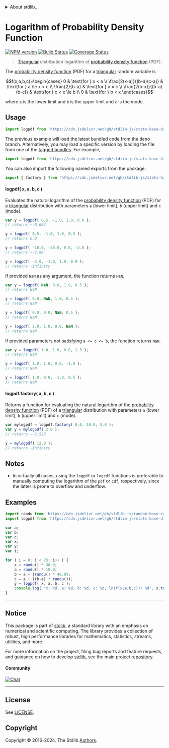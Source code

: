 <!--

@license Apache-2.0

Copyright (c) 2018 The Stdlib Authors.

Licensed under the Apache License, Version 2.0 (the "License");
you may not use this file except in compliance with the License.
You may obtain a copy of the License at

   http://www.apache.org/licenses/LICENSE-2.0

Unless required by applicable law or agreed to in writing, software
distributed under the License is distributed on an "AS IS" BASIS,
WITHOUT WARRANTIES OR CONDITIONS OF ANY KIND, either express or implied.
See the License for the specific language governing permissions and
limitations under the License.

-->


<details>
  <summary>
    About stdlib...
  </summary>
  <p>We believe in a future in which the web is a preferred environment for numerical computation. To help realize this future, we've built stdlib. stdlib is a standard library, with an emphasis on numerical and scientific computation, written in JavaScript (and C) for execution in browsers and in Node.js.</p>
  <p>The library is fully decomposable, being architected in such a way that you can swap out and mix and match APIs and functionality to cater to your exact preferences and use cases.</p>
  <p>When you use stdlib, you can be absolutely certain that you are using the most thorough, rigorous, well-written, studied, documented, tested, measured, and high-quality code out there.</p>
  <p>To join us in bringing numerical computing to the web, get started by checking us out on <a href="https://github.com/stdlib-js/stdlib">GitHub</a>, and please consider <a href="https://opencollective.com/stdlib">financially supporting stdlib</a>. We greatly appreciate your continued support!</p>
</details>

# Logarithm of Probability Density Function

[![NPM version][npm-image]][npm-url] [![Build Status][test-image]][test-url] [![Coverage Status][coverage-image]][coverage-url] <!-- [![dependencies][dependencies-image]][dependencies-url] -->

> [Triangular][triangular-distribution] distribution logarithm of [probability density function][pdf] (PDF).

<section class="intro">

The [probability density function][pdf] (PDF) for a [triangular][triangular-distribution] random variable is

<!-- <equation class="equation" label="eq:triangular_pdf" align="center" raw="f(x;a,b,c)=\begin{cases} 0 & \text{for } x < a \\ \frac{2(x-a)}{(b-a)(c-a)} & \text{for } a \le x < c \\ \frac{2}{b-a} & \text{for } x = c \\ \frac{2(b-x)}{(b-a)(b-c)} & \text{for } c < x \le b \\ 0 & \text{for } b < x \end{cases}" alt="Probability density function (PDF) for a triangular distribution."> -->

```math
f(x;a,b,c)=\begin{cases} 0 & \text{for } x < a \\ \frac{2(x-a)}{(b-a)(c-a)} & \text{for } a \le x < c \\ \frac{2}{b-a} & \text{for } x = c \\ \frac{2(b-x)}{(b-a)(b-c)} & \text{for } c < x \le b \\ 0 & \text{for } b < x \end{cases}
```

<!-- <div class="equation" align="center" data-raw-text="f(x;a,b,c)=\begin{cases} 0 &amp; \text{for } x &lt; a \\ \frac{2(x-a)}{(b-a)(c-a)} &amp; \text{for } a \le x &lt; c \\ \frac{2}{b-a} &amp; \text{for } x = c \\ \frac{2(b-x)}{(b-a)(b-c)} &amp; \text{for } c &lt; x \le b \\ 0 &amp; \text{for } b &lt; x \end{cases}" data-equation="eq:triangular_pdf">
    <img src="https://cdn.jsdelivr.net/gh/stdlib-js/stdlib@51534079fef45e990850102147e8945fb023d1d0/lib/node_modules/@stdlib/stats/base/dists/triangular/logpdf/docs/img/equation_triangular_pdf.svg" alt="Probability density function (PDF) for a triangular distribution.">
    <br>
</div> -->

<!-- </equation> -->

where `a` is the lower limit and `b` is the upper limit and `c` is the mode.

</section>

<!-- /.intro -->



<section class="usage">

## Usage

```javascript
import logpdf from 'https://cdn.jsdelivr.net/gh/stdlib-js/stats-base-dists-triangular-logpdf@deno/mod.js';
```
The previous example will load the latest bundled code from the deno branch. Alternatively, you may load a specific version by loading the file from one of the [tagged bundles](https://github.com/stdlib-js/stats-base-dists-triangular-logpdf/tags). For example,

```javascript
import logpdf from 'https://cdn.jsdelivr.net/gh/stdlib-js/stats-base-dists-triangular-logpdf@v0.2.0-deno/mod.js';
```

You can also import the following named exports from the package:

```javascript
import { factory } from 'https://cdn.jsdelivr.net/gh/stdlib-js/stats-base-dists-triangular-logpdf@deno/mod.js';
```

#### logpdf( x, a, b, c )

Evaluates the natural logarithm of the [probability density function][pdf] (PDF) for a [triangular][triangular-distribution] distribution with parameters `a` (lower limit), `b` (upper limit) and `c` (mode).

```javascript
var y = logpdf( 0.5, -1.0, 1.0, 0.0 );
// returns ~-0.693

y = logpdf( 0.5, -1.0, 1.0, 0.5 );
// returns 0.0

y = logpdf( -10.0, -20.0, 0.0, -2.0 );
// returns ~-2.89

y = logpdf( -2.0, -1.0, 1.0, 0.0 );
// returns -Infinity
```

If provided `NaN` as any argument, the function returns `NaN`.

```javascript
var y = logpdf( NaN, 0.0, 1.0, 0.5 );
// returns NaN

y = logpdf( 0.0, NaN, 1.0, 0.5 );
// returns NaN

y = logpdf( 0.0, 0.0, NaN, 0.5 );
// returns NaN

y = logpdf( 2.0, 1.0, 0.0, NaN );
// returns NaN
```

If provided parameters not satisfying `a <= c <= b`, the function returns `NaN`.

```javascript
var y = logpdf( 1.0, 1.0, 0.0, 1.5 );
// returns NaN

y = logpdf( 1.0, 1.0, 0.0, -1.0 );
// returns NaN

y = logpdf( 1.0, 0.0, -1.0, 0.5 );
// returns NaN
```

#### logpdf.factory( a, b, c )

Returns a function for evaluating the natural logarithm of the [probability density function][pdf] (PDF) of a [triangular][triangular-distribution] distribution with parameters `a` (lower limit), `b` (upper limit) and `c` (mode).

```javascript
var mylogpdf = logpdf.factory( 0.0, 10.0, 5.0 );
var y = mylogpdf( 2.0 );
// returns ~-2.526

y = mylogpdf( 12.0 );
// returns -Infinity
```

</section>

<!-- /.usage -->

<section class="notes">

## Notes

-   In virtually all cases, using the `logpdf` or `logcdf` functions is preferable to manually computing the logarithm of the `pdf` or `cdf`, respectively, since the latter is prone to overflow and underflow.

</section>

<!-- /.notes -->

<section class="examples">

## Examples

<!-- eslint no-undef: "error" -->

```javascript
import randu from 'https://cdn.jsdelivr.net/gh/stdlib-js/random-base-randu@deno/mod.js';
import logpdf from 'https://cdn.jsdelivr.net/gh/stdlib-js/stats-base-dists-triangular-logpdf@deno/mod.js';

var a;
var b;
var c;
var x;
var y;
var i;

for ( i = 0; i < 25; i++ ) {
    x = randu() * 30.0;
    a = randu() * 10.0;
    b = a + (randu() * 40.0);
    c = a + ((b-a) * randu());
    y = logpdf( x, a, b, c );
    console.log( 'x: %d, a: %d, b: %d, c: %d, ln(f(x;a,b,c)): %d', x.toFixed( 4 ), a.toFixed( 4 ), b.toFixed( 4 ), c.toFixed( 4 ), y.toFixed( 4 ) );
}
```

</section>

<!-- /.examples -->

<!-- Section for related `stdlib` packages. Do not manually edit this section, as it is automatically populated. -->

<section class="related">

</section>

<!-- /.related -->

<!-- Section for all links. Make sure to keep an empty line after the `section` element and another before the `/section` close. -->


<section class="main-repo" >

* * *

## Notice

This package is part of [stdlib][stdlib], a standard library with an emphasis on numerical and scientific computing. The library provides a collection of robust, high performance libraries for mathematics, statistics, streams, utilities, and more.

For more information on the project, filing bug reports and feature requests, and guidance on how to develop [stdlib][stdlib], see the main project [repository][stdlib].

#### Community

[![Chat][chat-image]][chat-url]

---

## License

See [LICENSE][stdlib-license].


## Copyright

Copyright &copy; 2016-2024. The Stdlib [Authors][stdlib-authors].

</section>

<!-- /.stdlib -->

<!-- Section for all links. Make sure to keep an empty line after the `section` element and another before the `/section` close. -->

<section class="links">

[npm-image]: http://img.shields.io/npm/v/@stdlib/stats-base-dists-triangular-logpdf.svg
[npm-url]: https://npmjs.org/package/@stdlib/stats-base-dists-triangular-logpdf

[test-image]: https://github.com/stdlib-js/stats-base-dists-triangular-logpdf/actions/workflows/test.yml/badge.svg?branch=v0.2.0
[test-url]: https://github.com/stdlib-js/stats-base-dists-triangular-logpdf/actions/workflows/test.yml?query=branch:v0.2.0

[coverage-image]: https://img.shields.io/codecov/c/github/stdlib-js/stats-base-dists-triangular-logpdf/main.svg
[coverage-url]: https://codecov.io/github/stdlib-js/stats-base-dists-triangular-logpdf?branch=main

<!--

[dependencies-image]: https://img.shields.io/david/stdlib-js/stats-base-dists-triangular-logpdf.svg
[dependencies-url]: https://david-dm.org/stdlib-js/stats-base-dists-triangular-logpdf/main

-->

[chat-image]: https://img.shields.io/gitter/room/stdlib-js/stdlib.svg
[chat-url]: https://app.gitter.im/#/room/#stdlib-js_stdlib:gitter.im

[stdlib]: https://github.com/stdlib-js/stdlib

[stdlib-authors]: https://github.com/stdlib-js/stdlib/graphs/contributors

[umd]: https://github.com/umdjs/umd
[es-module]: https://developer.mozilla.org/en-US/docs/Web/JavaScript/Guide/Modules

[deno-url]: https://github.com/stdlib-js/stats-base-dists-triangular-logpdf/tree/deno
[deno-readme]: https://github.com/stdlib-js/stats-base-dists-triangular-logpdf/blob/deno/README.md
[umd-url]: https://github.com/stdlib-js/stats-base-dists-triangular-logpdf/tree/umd
[umd-readme]: https://github.com/stdlib-js/stats-base-dists-triangular-logpdf/blob/umd/README.md
[esm-url]: https://github.com/stdlib-js/stats-base-dists-triangular-logpdf/tree/esm
[esm-readme]: https://github.com/stdlib-js/stats-base-dists-triangular-logpdf/blob/esm/README.md
[branches-url]: https://github.com/stdlib-js/stats-base-dists-triangular-logpdf/blob/main/branches.md

[stdlib-license]: https://raw.githubusercontent.com/stdlib-js/stats-base-dists-triangular-logpdf/main/LICENSE

[pdf]: https://en.wikipedia.org/wiki/Probability_density_function

[triangular-distribution]: https://en.wikipedia.org/wiki/Triangular_distribution

</section>

<!-- /.links -->
